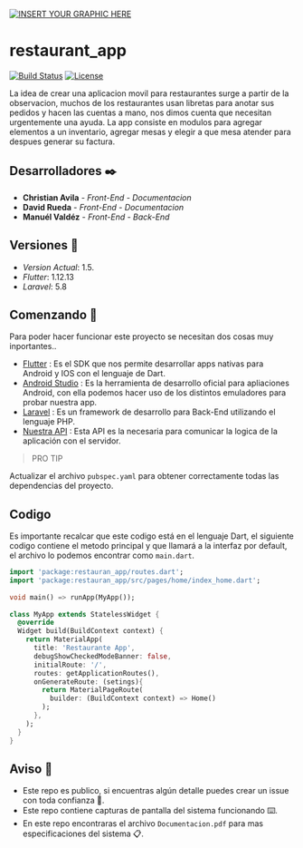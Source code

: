 [![INSERT YOUR GRAPHIC HERE](https://api.ed.team/public-files/blogposters/adf20107-e40c-4083-940d-e75ae1d95352.png)]()


# restaurant_app

[![Build Status](http://img.shields.io/travis/badges/badgerbadgerbadger.svg?style=flat-square)](https://travis-ci.org/badges/badgerbadgerbadger)  [![License](http://img.shields.io/:license-mit-blue.svg?style=flat-square)](http://badges.mit-license.org) 

La idea de crear una aplicacion movil para restaurantes surge a partir de la observacion, muchos de los restaurantes usan libretas para anotar sus pedidos y hacen las cuentas a mano, nos dimos cuenta que necesitan urgentemente una ayuda.
La app consiste en modulos para agregar elementos a un inventario, agregar mesas y elegir a que mesa atender para despues generar su factura.

## Desarrolladores ✒️


* **Christian Avila** - *Front-End* - *Documentacion*
* **David Rueda** - *Front-End* - *Documentacion*
* **Manuél Valdéz** - *Front-End* - *Back-End*

## Versiones 📌

- *Version Actual*: 1.5.
- *Flutter*: 1.12.13
- *Laravel*: 5.8

## Comenzando 🚀

Para poder hacer funcionar este proyecto se necesitan dos cosas muy inportantes..
- [Flutter](https://flutter.dev/docs/get-started/test-drive) : Es el SDK que nos permite desarrollar apps nativas para Android y IOS con el lenguaje de Dart.
- [Android Studio](https://developer.android.com/studio) : Es la herramienta de desarrollo oficial para apliaciones Android, con ella podemos hacer uso de los distintos emuladores para probar nuestra app.
- [Laravel](https://laravel.com/) : Es un framework de desarrollo para Back-End utilizando el lenguaje PHP.
- [Nuestra API](https://github.com/Manuel098/restaurante-back) : Esta API es la necesaria para comunicar la logica de la aplicación con el servidor.

> PRO TIP

Actualizar el archivo `pubspec.yaml` para obtener correctamente todas las dependencias del proyecto.

## Codigo 

Es importante recalcar que este codigo está en el lenguaje Dart, el siguiente codigo contiene el metodo principal y que llamará a la interfaz por default, el archivo lo podemos encontrar como `main.dart`.

```dart
import 'package:restauran_app/routes.dart';
import 'package:restauran_app/src/pages/home/index_home.dart';
 
void main() => runApp(MyApp());
 
class MyApp extends StatelessWidget {
  @override
  Widget build(BuildContext context) {
    return MaterialApp(
      title: 'Restaurante App',
      debugShowCheckedModeBanner: false,
      initialRoute: '/',
      routes: getApplicationRoutes(),
      onGenerateRoute: (setings){
        return MaterialPageRoute(
          builder: (BuildContext context) => Home()
        );
      },
    );
  }
}
```


## Aviso 🎁

* Este repo es publico, si encuentras algún detalle puedes crear un issue con toda confianza 📢.
* Este repo contiene capturas de pantalla del sistema funcionando ⌨️.
* En este repo encontraras el archivo `Documentacion.pdf` para mas especificaciones del sistema 📋.


